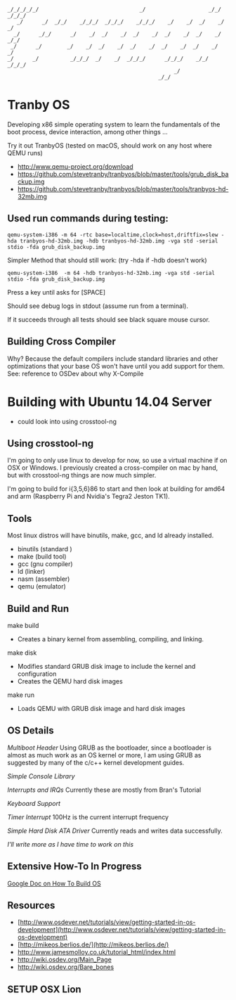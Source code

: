 
    _/_/_/_/_/                                _/                    _/_/      _/_/_/
       _/      _/  _/_/    _/_/_/  _/_/_/    _/_/_/    _/    _/  _/    _/  _/
      _/      _/_/      _/    _/  _/    _/  _/    _/  _/    _/  _/    _/    _/_/
     _/      _/        _/    _/  _/    _/  _/    _/  _/    _/  _/    _/        _/
    _/      _/          _/_/_/  _/    _/  _/_/_/      _/_/_/    _/_/    _/_/_/
                                                         _/
                                                    _/_/


Tranby OS
===========

Developing x86 simple operating system to learn the fundamentals of the boot process, device interaction, among other things ...


Try it out TranbyOS (tested on macOS, should work on any host where QEMU runs)

- http://www.qemu-project.org/download
- https://github.com/stevetranby/tranbyos/blob/master/tools/grub_disk_backup.img
- https://github.com/stevetranby/tranbyos/blob/master/tools/tranbyos-hd-32mb.img

## Used run commands during testing:
```
qemu-system-i386 -m 64 -rtc base=localtime,clock=host,driftfix=slew -hda tranbyos-hd-32mb.img -hdb tranbyos-hd-32mb.img -vga std -serial stdio -fda grub_disk_backup.img
```
Simpler Method that should still work: (try -hda if -hdb doesn't work)
```
qemu-system-i386  -m 64 -hdb tranbyos-hd-32mb.img -vga std -serial stdio -fda grub_disk_backup.img
```
Press a key until asks for [SPACE]

Should see debug logs in stdout (assume run from a terminal). 

If it succeeds through all tests should see black square mouse cursor.


Building Cross Compiler
-------------------------

Why? Because the default compilers include standard libraries and other optimizations that your base OS won't have until you add support for them. See: reference to OSDev about why X-Compile

# Building with Ubuntu 14.04 Server

* could look into using crosstool-ng


Using crosstool-ng
-------------------

I'm going to only use linux to develop for now, so use a virtual machine if on OSX or Windows. I previously created a cross-compiler on mac by hand, but with crosstool-ng things are now much simpler.

I'm going to build for i{3,5,6}86 to start and then look at building for amd64 and arm (Raspberry Pi and Nvidia's Tegra2 Jeston TK1).


Tools
-----

Most linux distros will have binutils, make, gcc, and ld already installed.

 - binutils (standard )
 - make (build tool)
 - gcc (gnu compiler)
 - ld (linker)
 - nasm (assembler)
 - qemu (emulator)


Build and Run
--------------------

make build
- Creates a binary kernel from assembling, compiling, and linking.

make disk
- Modifies standard GRUB disk image to include the kernel and configuration
- Creates the QEMU hard disk images

make run
- Loads QEMU with GRUB disk image and hard disk images


OS Details
---------------------

*Multiboot Header*
Using GRUB as the bootloader, since a bootloader is almost as much work as an OS kernel or more, I am using GRUB as suggested by many of the c/c++ kernel development guides.

*Simple Console Library*

*Interrupts and IRQs*
Currently these are mostly from Bran's Tutorial

*Keyboard Support*

*Timer Interrupt*
100Hz is the current interrupt frequency

*Simple Hard Disk ATA Driver*
Currently reads and writes data successfully.

_I'll write more as I have time to work on this_


Extensive How-To In Progress
------------------------------------------

[Google Doc on How To Build OS](https://docs.google.com/document/d/17-3cOyXNgPmjh05qogS-h6hKn6WDllWs0xOVhEWvj9I/edit?usp=sharing)

Resources
------------------------------------------

- [http://www.osdever.net/tutorials/view/getting-started-in-os-development](http://www.osdever.net/tutorials/view/getting-started-in-os-development)
- [http://mikeos.berlios.de/](http://mikeos.berlios.de/)
- http://www.jamesmolloy.co.uk/tutorial_html/index.html
- http://wiki.osdev.org/Main_Page
- http://wiki.osdev.org/Bare_bones

SETUP OSX Lion
----------